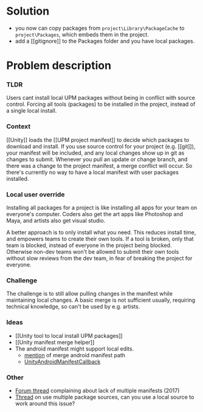 # Solution
- you now can copy packages from `project\Library\PackageCache` to `project\Packages`, which embeds them in the project.
- add a [[gitignore]] to the Packages folder and you have local packages.

# Problem description
### TLDR
Users cant install local UPM packages without being in conflict with source control.
Forcing all tools (packages) to be installed in the project, instead of a single local install.
### Context
[[Unity]] loads the [[UPM project manifest]] to decide which packages to download and install.
If you use source control for your project (e.g. [[git]]), your manifest will be included, and any local changes show up in git as changes to submit.
Whenever you pull an update or change branch, and there was a change to the project manifest, a merge conflict will occur.
So there's currently no way to have a local manifest with user packages installed.

### Local user override
Installing all packages for a project is like installing all apps for your team on everyone's computer. Coders also get the art apps like Photoshop and Maya, and artists also get visual studio.

A better approach is to only install what you need. This reduces install time, and empowers teams to create their own tools. If a tool is broken, only that team is blocked, instead of everyone in the project being blocked.
Otherwise non-dev teams won't be allowed to submit their own tools without slow reviews from the dev team, in fear of breaking the project for everyone. 

### Challenge
The challenge is to still allow pulling changes in the manifest while maintaining local changes. A basic merge is not sufficient usually, requiring technical knowledge, so can't be used by e.g. artists.
### Ideas
- [[Unity tool to local install UPM packages]]
- [[Unity manifest merge helper]]
- The android manifest might support local edits.
	- [mention](https://forum.unity.com/threads/where-is-the-android-manifest.1233775/) of merge android manifest path
	- [UnityAndroidManifestCallback](https://github.com/Over17/UnityAndroidManifestCallback)
### Other
- [Forum thread](https://forum.unity.com/threads/using-multiple-assetbundle-manifests-in-one-application.484130/) complaining about lack of multiple manifests (2017)
- [Thread](https://forum.unity.com/threads/multiple-package-sources.772961/) on use multiple package sources, can you use a local source to work around this issue?